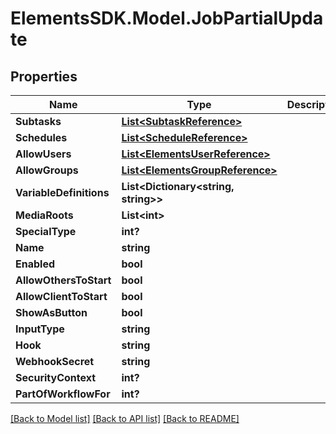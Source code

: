 # ElementsSDK.Model.JobPartialUpdate

## Properties

Name | Type | Description | Notes
------------ | ------------- | ------------- | -------------
**Subtasks** | [**List&lt;SubtaskReference&gt;**](SubtaskReference.md) |  | [optional] 
**Schedules** | [**List&lt;ScheduleReference&gt;**](ScheduleReference.md) |  | [optional] 
**AllowUsers** | [**List&lt;ElementsUserReference&gt;**](ElementsUserReference.md) |  | [optional] 
**AllowGroups** | [**List&lt;ElementsGroupReference&gt;**](ElementsGroupReference.md) |  | [optional] 
**VariableDefinitions** | **List&lt;Dictionary&lt;string, string&gt;&gt;** |  | [optional] 
**MediaRoots** | **List&lt;int&gt;** |  | [optional] 
**SpecialType** | **int?** |  | [optional] 
**Name** | **string** |  | [optional] 
**Enabled** | **bool** |  | [optional] 
**AllowOthersToStart** | **bool** |  | [optional] 
**AllowClientToStart** | **bool** |  | [optional] 
**ShowAsButton** | **bool** |  | [optional] 
**InputType** | **string** |  | [optional] 
**Hook** | **string** |  | [optional] 
**WebhookSecret** | **string** |  | [optional] 
**SecurityContext** | **int?** |  | [optional] 
**PartOfWorkflowFor** | **int?** |  | [optional] 

[[Back to Model list]](../#documentation-for-models) [[Back to API list]](../#documentation-for-api-endpoints) [[Back to README]](../)

